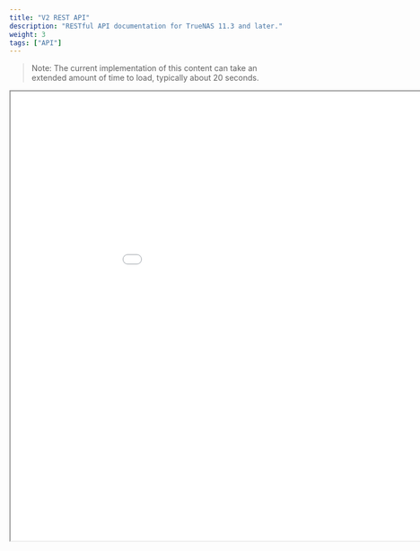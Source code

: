 ```yaml
---
title: "V2 REST API"
description: "RESTful API documentation for TrueNAS 11.3 and later."
weight: 3
tags: ["API"]
---
```



> Note: The current implementation of this content can take an extended amount of time to load, typically about 20 seconds.

<iframe id="inlineFrame"
    title="Inline Frame"
    width="1000"
    height="800"
    src="../rest_api.html">
</iframe>
